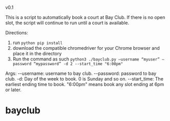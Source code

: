 v0.1

This is a script to automatically book a court at Bay Club. If there is no open slot, the script will continue to run until a court is available.

Directions:
1. run `python pip install`
2. download the compatible chromedriver for your Chrome browser and place it in the directory
3. Run the command as such `python3 ./bayclub.py –username “myuser” –password “mypassword” -d 2 --start_time "6:00pm"`

Args:
--username: username to bay club.
--password: password to bay club.
-d: Day of the week to book. 0 is Sunday and so on.
--start_time: The earliest ending time to book. "6:00pm" means book any slot ending at 6pm or later.

# bayclub
